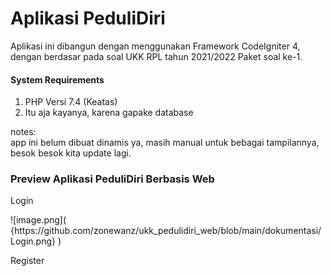<h1>Aplikasi PeduliDiri</h1>

Aplikasi ini dibangun dengan menggunakan Framework CodeIgniter 4, dengan berdasar pada soal UKK RPL tahun 2021/2022 Paket soal ke-1.

<h4>System Requirements</h4>
<ol> 
<li>PHP Versi 7.4 (Keatas)</li>
<li>Itu aja kayanya, karena gapake database</li>
</ol>

notes:<br>
app ini belum dibuat dinamis ya, masih manual untuk bebagai tampilannya, besok besok kita update lagi.

<h3>Preview Aplikasi PeduliDiri Berbasis Web</h3>
<p>Login</p>
![image.png]( {https://github.com/zonewanz/ukk_pedulidiri_web/blob/main/dokumentasi/Login.png} )
<br>
<p>Register</p>
